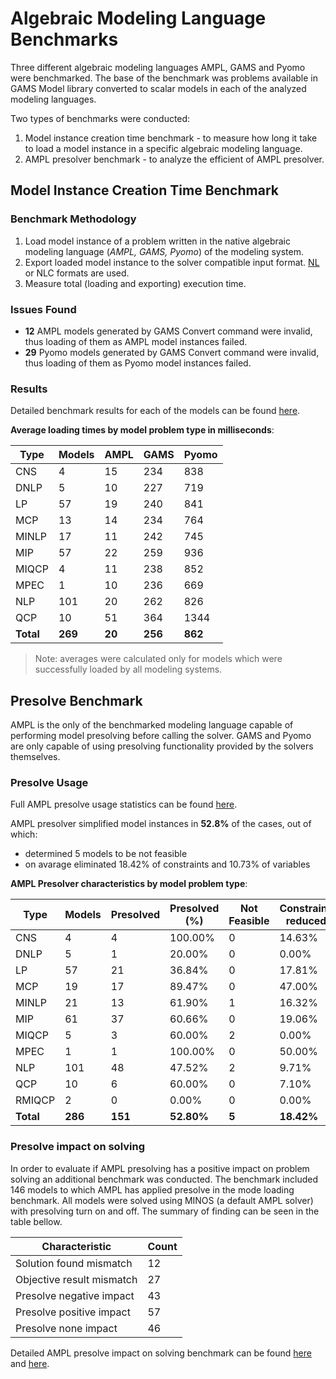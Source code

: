 # Algebraic Modeling Language Benchmarks

Three different algebraic modeling languages AMPL, GAMS and Pyomo were benchmarked. The base of the benchmark was problems available in GAMS Model library converted to scalar models in each of the analyzed modeling languages.

Two types of benchmarks were conducted:

1. Model instance creation time benchmark - to measure how long it take to load a model instance in a specific algebraic modeling language.
2. AMPL presolver benchmark - to analyze the efficient of AMPL presolver.

## Model Instance Creation Time Benchmark

### Benchmark Methodology

1. Load model instance of a problem written in the native algebraic modeling language (_AMPL, GAMS, Pyomo_) of the modeling system.
2. Export loaded model instance to the solver compatible input format. [NL](https://en.wikipedia.org/wiki/Nl_(format)) or NLC formats are used.
3. Measure total (loading and exporting) execution time.

### Issues Found

- **12** AMPL models generated by GAMS Convert command were invalid, thus loading of them as AMPL model instances failed.
- **29** Pyomo models generated by GAMS Convert command were invalid, thus loading of them as Pyomo model instances failed.

### Results

Detailed benchmark results for each of the models can be found [here](model-loading-times.md).

**Average loading times by model problem type in milliseconds**: 

| Type      | Models  | AMPL   | GAMS    | Pyomo   |
| --------- | ------- | ------ | ------- | ------- |
| CNS       | 4       | 15     | 234     | 838     |
| DNLP      | 5       | 10     | 227     | 719     |
| LP        | 57      | 19     | 240     | 841     |
| MCP       | 13      | 14     | 234     | 764     |
| MINLP     | 17      | 11     | 242     | 745     |
| MIP       | 57      | 22     | 259     | 936     |
| MIQCP     | 4       | 11     | 238     | 852     |
| MPEC      | 1       | 10     | 236     | 669     |
| NLP       | 101     | 20     | 262     | 826     |
| QCP       | 10      | 51     | 364     | 1344    |
| **Total** | **269** | **20** | **256** | **862** |

> Note: averages were calculated only for models which were successfully loaded by all modeling systems.

## Presolve Benchmark

AMPL is the only of the benchmarked modeling language capable of performing model presolving before calling the solver. GAMS and Pyomo are only capable of using presolving functionality provided by the solvers themselves.

### Presolve Usage

Full AMPL presolve usage statistics can be found [here](ampl-presolve-stats.md).

AMPL presolver simplified model instances in **52.8%** of the cases, out of which:

* determined 5 models to be not feasible
* on avarage eliminated 18.42% of constraints and 10.73% of variables

**AMPL Presolver characteristics by model problem type**: 

| Type      | Models  | Presolved | Presolved (%) | Not Feasible | Constrains reduced | Variables reduced |
| --------- | ------- | --------- | ------------- | ------------ | ------------------ | ----------------- |
| CNS       | 4       | 4         | 100.00%       | 0            | 14.63%             | 31.39%            |
| DNLP      | 5       | 1         | 20.00%        | 0            | 0.00%              | 7.41%             |
| LP        | 57      | 21        | 36.84%        | 0            | 17.81%             | 9.66%             |
| MCP       | 19      | 17        | 89.47%        | 0            | 47.00%             | 8.56%             |
| MINLP     | 21      | 13        | 61.90%        | 1            | 16.32%             | 9.30%             |
| MIP       | 61      | 37        | 60.66%        | 0            | 19.06%             | 11.50%            |
| MIQCP     | 5       | 3         | 60.00%        | 2            | 0.00%              | 2.38%             |
| MPEC      | 1       | 1         | 100.00%       | 0            | 50.00%             | 0.00%             |
| NLP       | 101     | 48        | 47.52%        | 2            | 9.71%              | 11.55%            |
| QCP       | 10      | 6         | 60.00%        | 0            | 7.10%              | 2.55%             |
| RMIQCP    | 2       | 0         | 0.00%         | 0            | 0.00%              | 0.00%             |
| **Total** | **286** | **151**   | **52.80%**    | **5**        | **18.42%**         | **10.73%**        |

### Presolve impact on solving

In order to evaluate if AMPL presolving has a positive impact on problem solving an additional benchmark was conducted. The benchmark included 146 models to which AMPL has applied presolve in the mode loading benchmark. All models were solved using MINOS (a default AMPL solver) with presolving turn on and off. The summary of finding can be seen in the table bellow. 

| Characteristic            | Count |
| ------------------------- | ----- |
| Solution found mismatch   | 12    |
| Objective result mismatch | 27    |
| Presolve negative impact  | 43    |
| Presolve positive impact  | 57    |
| Presolve none impact      | 46    |

Detailed AMPL presolve impact on solving benchmark can be found [here](ampl-solving-times.md) and [here](ampl-solving-times.xlsx).